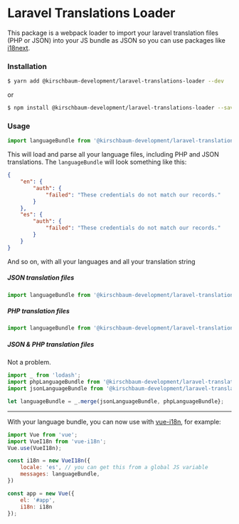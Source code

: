 # Laravel Translations Loader

This package is a webpack loader to import your laravel translation files (PHP or JSON) into your JS bundle as JSON so you can use packages like [i18next](https://www.i18next.com/).

### Installation

```bash
$ yarn add @kirschbaum-development/laravel-translations-loader --dev
```

or

```bash
$ npm install @kirschbaum-development/laravel-translations-loader --save-dev
```

### Usage

```js
import languageBundle from '@kirschbaum-development/laravel-translations-loader!@kirschbaum-development/laravel-translations-loader';
```

This will load and parse all your language files, including PHP and JSON translations. The `languageBundle` will look something like this:

```json
{
    "en": {
        "auth": {
            "failed": "These credentials do not match our records."
        }
    },
    "es": {
        "auth": {
            "failed": "These credentials do not match our records."
        }
    }
}
```

And so on, with all your languages and all your translation string

##### JSON translation files

```js
import languageBundle from '@kirschbaum-development/laravel-translations-loader/json!@kirschbaum-development/laravel-translations-loader';
```

##### PHP translation files

```js
import languageBundle from '@kirschbaum-development/laravel-translations-loader/php!@kirschbaum-development/laravel-translations-loader';
```

##### JSON & PHP translation files

Not a problem.

```js
import _ from 'lodash';
import phpLanguageBundle from '@kirschbaum-development/laravel-translations-loader/php!@kirschbaum-development/laravel-translations-loader';
import jsonLanguageBundle from '@kirschbaum-development/laravel-translations-loader/json!@kirschbaum-development/laravel-translations-loader';

let languageBundle = _.merge(jsonLanguageBundle, phpLanguageBundle};
```

***

With your language bundle, you can now use with [vue-i18n](https://github.com/kazupon/vue-i18n), for example:

```js
import Vue from 'vue';
import VueI18n from 'vue-i18n';
Vue.use(VueI18n);

const i18n = new VueI18n({
    locale: 'es', // you can get this from a global JS variable
    messages: languageBundle,
})

const app = new Vue({
    el: '#app',
    i18n: i18n
});
```
